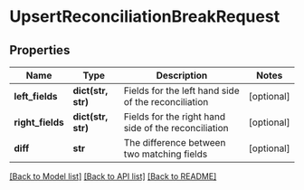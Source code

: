 # UpsertReconciliationBreakRequest


## Properties
Name | Type | Description | Notes
------------ | ------------- | ------------- | -------------
**left_fields** | **dict(str, str)** | Fields for the left hand side of the reconciliation | [optional] 
**right_fields** | **dict(str, str)** | Fields for the right hand side of the reconciliation | [optional] 
**diff** | **str** | The difference between two matching fields | [optional] 

[[Back to Model list]](../README.md#documentation-for-models) [[Back to API list]](../README.md#documentation-for-api-endpoints) [[Back to README]](../README.md)


